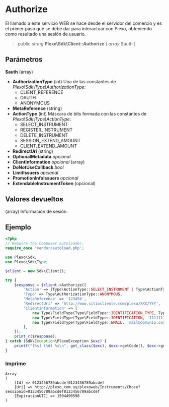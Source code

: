 # Authorize

El llamado a este servicio WEB se hace desde el servidor del comercio y es el primer paso que se debe dar para interactuar con Plexo,
obteniendo como resultado una sesión de usuario.

> public *string* **Plexo\\Sdk\\Client::Authorize** ( *array* $auth )

## Parámetros

**$auth** (array)

  * **AuthorizationType** (int) Una de las constantes de *Plexo\\Sdk\\Type\\AuthorizationType:*
    * CLIENT_REFERENCE
    * OAUTH
    * ANONYMOUS
  * **MetaReference** (string)
  * **ActionType** (int) Máscara de bits formada con las constantes de *Plexo\\Sdk\\Type\\ActionType*:
    * SELECT_INSTRUMENT
    * REGISTER_INSTRUMENT
    * DELETE_INSTRUMENT
    * SESSION_EXTEND_AMOUNT
    * CLIENT_EXTEND_AMOUNT
  * **RedirectUri** (string)
  * **OptionalMetadata** *opcional*
  * **ClientInformation** *opcional* (array)
  * **DoNotUseCallback** *bool*
  * **LimitIssuers** *opcional*
  * **PromotionInfoIssuers** *opcional*
  * **ExtendableInstrumentToken** (opcional)

## Valores devueltos

(array) Información de sesión.

## Ejemplo

```php
<?php
// Require the Composer autoloader.
require_once 'vendor/autoload.php';

use Plexo\Sdk;
use Plexo\Sdk\Type;

$client = new Sdk\Client();

try {
    $response = $client->Authorize([
        'Action' => (Type\ActionType::SELECT_INSTRUMENT | Type\ActionType::REGISTER_INSTRUMENT),
        'Type' => Type\AuthorizationType::ANONYMOUS,
        'MetaReference' => '123456',
        'RedirectUri' => 'http://www.sitiocliente.com/plexo/XXX/YYY',
        'ClientInformation' => [
            new Type\FieldType(Type\FieldType::IDENTIFICATION_TYPE, Type\FieldType::IDENTIFICATION_TYPE_CI),
            new Type\FieldType(Type\FieldType::IDENTIFICATION, '11111111'),
            new Type\FieldType(Type\FieldType::EMAIL, 'mail@dominio.com'),
        ],
    ]);
    print_r($response);
} catch (Sdk\Exception\PlexoException $exc) {
    printf("[%s] (%d) %s\n", get_class($exc), $exc->getCode(), $exc->getMessage());
}
```

### Imprime

```
Array
(
    [Id] => 0123456789abcdef0123456789abcdef
    [Uri] => http://plexo.com.uy/plexoweb/Instruments/Chose?sessionid=0123456789abcdef0123456789abcdef
    [ExpirationUTC] => 1504490598
)
```
